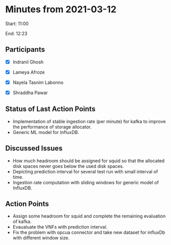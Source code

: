 # Minutes from 2021-03-12

Start: 11:00

End: 12:23


## Participants

* [X] Indranil Ghosh
* [X] Lameya Afroze
* [X] Nayela Tasnim Labonno
* [X] Shraddha Pawar


## Status of Last Action Points

*	Implementation of stable ingestion rate (per minute) for kafka to improve the performance of storage allocator.
* Generic ML model for InfluxDB.

## Discussed Issues

* How much headroom should be assigned for squid so that the allocated disk spaces never goes below the used disk spaces.
* Depicting prediction interval for several test run with small interval of time.  
* Ingestion rate computation with sliding windows for generic model of InfluxDB. 


## Action Points

*	Assign some headroom for squid and complete the remaining evaluation of kafka.
* Evaualuate the VNFs with prediction interval.
* Fix the problem with opcua connector and take new dataset for influxDb with different window size.
 
